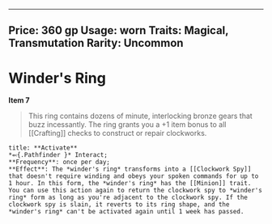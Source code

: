 
---
Price: 360 gp
Usage: worn
Traits: Magical, Transmutation
Rarity: Uncommon
---

# Winder's Ring

**Item 7**

> This ring contains dozens of minute, interlocking bronze gears that buzz incessantly. The ring grants you a +1 item bonus to all [[Crafting]] checks to construct or repair clockworks.

```ad-embed-ability
title: **Activate**
*⬻{.Pathfinder }* Interact; 
**Frequency**: once per day;
**Effect**: The *winder's ring* transforms into a [[Clockwork Spy]] that doesn't require winding and obeys your spoken commands for up to 1 hour. In this form, the *winder's ring* has the [[Minion]] trait. You can use this action again to return the clockwork spy to *winder's ring* form as long as you're adjacent to the clockwork spy. If the clockwork spy is slain, it reverts to its ring shape, and the *winder's ring* can't be activated again until 1 week has passed.

```
